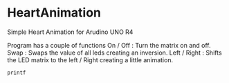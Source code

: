 # HeartAnimation
Simple Heart Animation for Arudino UNO R4

Program has a couple of functions
On / Off : Turn the matrix on and off.
Swap : Swaps the value of all leds creating an inversion.
Left / Right : Shifts the LED matrix to the left / Right creating a little animation.

```
printf

```
